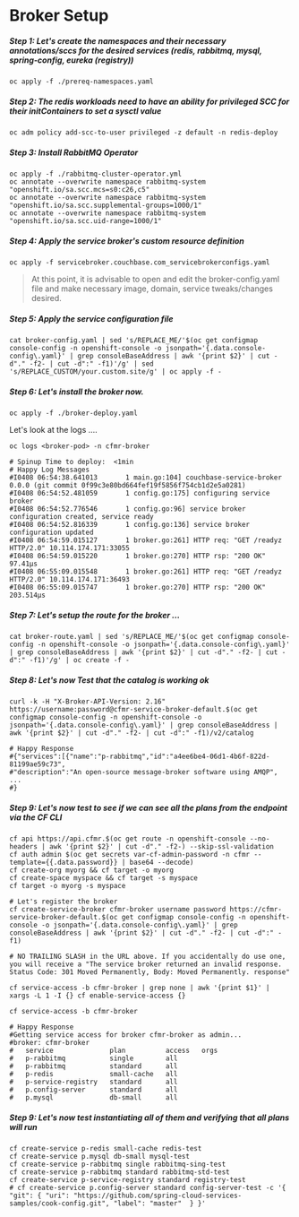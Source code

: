 # Broker Setup

##### Step 1:  Let's create the namespaces and their necessary annotations/sccs for the desired services (redis, rabbitmq, mysql, spring-config, eureka (registry))

`oc apply -f ./prereq-namespaces.yaml`

##### Step 2:  The redis workloads need to have an ability for privileged SCC for their initContainers to set a sysctl value
 
`oc adm policy add-scc-to-user privileged -z default -n redis-deploy`

##### Step 3:  Install RabbitMQ Operator

```
oc apply -f ./rabbitmq-cluster-operator.yml
oc annotate --overwrite namespace rabbitmq-system "openshift.io/sa.scc.mcs=s0:c26,c5"
oc annotate --overwrite namespace rabbitmq-system "openshift.io/sa.scc.supplemental-groups=1000/1"
oc annotate --overwrite namespace rabbitmq-system "openshift.io/sa.scc.uid-range=1000/1"
```

##### Step 4:  Apply the service broker's custom resource definition
`oc apply -f servicebroker.couchbase.com_servicebrokerconfigs.yaml`

>  At this point, it is advisable to open and edit the broker-config.yaml file and make necessary image, domain, service tweaks/changes desired.

##### Step 5:  Apply the service configuration file
`cat broker-config.yaml | sed 's/REPLACE_ME/'$(oc get configmap console-config -n openshift-console -o jsonpath='{.data.console-config\.yaml}' | grep consoleBaseAddress | awk '{print $2}' | cut -d"." -f2- | cut -d":" -f1)'/g' | sed 's/REPLACE_CUSTOM/your.custom.site/g' | oc apply -f -`

##### Step 6:  Let's install the broker now.
`oc apply -f ./broker-deploy.yaml`

Let's look at the logs ....

`oc logs <broker-pod> -n cfmr-broker`

```
# Spinup Time to deploy:  <1min
# Happy Log Messages
#I0408 06:54:38.641013       1 main.go:104] couchbase-service-broker 0.0.0 (git commit 0f99c3e80bd664fef19f5856f754cb1d2e5a0281)
#I0408 06:54:52.481059       1 config.go:175] configuring service broker
#I0408 06:54:52.776546       1 config.go:96] service broker configuration created, service ready
#I0408 06:54:52.816339       1 config.go:136] service broker configuration updated
#I0408 06:54:59.015127       1 broker.go:261] HTTP req: "GET /readyz HTTP/2.0" 10.114.174.171:33055
#I0408 06:54:59.015220       1 broker.go:270] HTTP rsp: "200 OK" 97.41µs
#I0408 06:55:09.015548       1 broker.go:261] HTTP req: "GET /readyz HTTP/2.0" 10.114.174.171:36493
#I0408 06:55:09.015747       1 broker.go:270] HTTP rsp: "200 OK" 203.514µs
```

##### Step 7:  Let's setup the route for the broker ...
`cat broker-route.yaml | sed 's/REPLACE_ME/'$(oc get configmap console-config -n openshift-console -o jsonpath='{.data.console-config\.yaml}' | grep consoleBaseAddress | awk '{print $2}' | cut -d"." -f2- | cut -d":" -f1)'/g' | oc create -f -`

##### Step 8:  Let's now Test that the catalog is working ok
`curl -k -H "X-Broker-API-Version: 2.16" https://username:password@cfmr-service-broker-default.$(oc get configmap console-config -n openshift-console -o jsonpath='{.data.console-config\.yaml}' | grep consoleBaseAddress | awk '{print $2}' | cut -d"." -f2- | cut -d":" -f1)/v2/catalog`

```
# Happy Response
#{"services":[{"name":"p-rabbitmq","id":"a4ee6be4-06d1-4b6f-822d-81199ae59c73",
#"description":"An open-source message-broker software using AMQP",  ...
#}
```

##### Step 9: Let's now test to see if we can see all the plans from the endpoint via the CF CLI
```
cf api https://api.cfmr.$(oc get route -n openshift-console --no-headers | awk '{print $2}' | cut -d"." -f2-) --skip-ssl-validation
cf auth admin $(oc get secrets var-cf-admin-password -n cfmr --template={{.data.password}} | base64 --decode)
cf create-org myorg && cf target -o myorg
cf create-space myspace && cf target -s myspace
cf target -o myorg -s myspace

# Let's register the broker
cf create-service-broker cfmr-broker username password https://cfmr-service-broker-default.$(oc get configmap console-config -n openshift-console -o jsonpath='{.data.console-config\.yaml}' | grep consoleBaseAddress | awk '{print $2}' | cut -d"." -f2- | cut -d":" -f1)

# NO TRAILING SLASH in the URL above. If you accidentally do use one, you will receive a "The service broker returned an invalid response. Status Code: 301 Moved Permanently, Body: Moved Permanently. response"

cf service-access -b cfmr-broker | grep none | awk '{print $1}' | xargs -L 1 -I {} cf enable-service-access {}

cf service-access -b cfmr-broker

# Happy Response
#Getting service access for broker cfmr-broker as admin...
#broker: cfmr-broker
#   service              plan          access   orgs
#   p-rabbitmq           single        all
#   p-rabbitmq           standard      all
#   p-redis              small-cache   all
#   p-service-registry   standard      all
#   p.config-server      standard      all
#   p.mysql              db-small      all
```

##### Step 9: Let's now test instantiating all of them and verifying that all plans will run

```
cf create-service p-redis small-cache redis-test
cf create-service p.mysql db-small mysql-test
cf create-service p-rabbitmq single rabbitmq-sing-test
cf create-service p-rabbitmq standard rabbitmq-std-test
cf create-service p-service-registry standard registry-test
# cf create-service p.config-server standard config-server-test -c '{ "git": { "uri": "https://github.com/spring-cloud-services-samples/cook-config.git", "label": "master"  } }'
```


